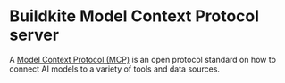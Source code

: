 # Buildkite Model Context Protocol server

A [Model Context Protocol (MCP)](https://modelcontextprotocol.io/) is an open protocol standard on how to connect AI models to a variety of tools and data sources.
